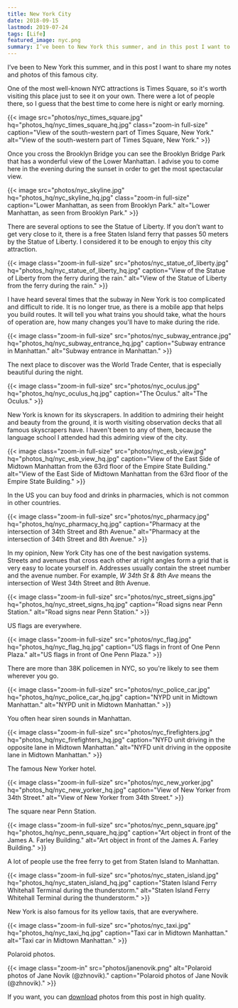 ```yaml
---
title: New York City
date: 2018-09-15
lastmod: 2019-07-24
tags: [Life]
featured_image: nyc.png
summary: I’ve been to New York this summer, and in this post I want to share my notes and photos of this famous city.
---
```


I’ve been to New York this summer, and in this post I want to share my notes and photos of this famous city. 

One of the most well-known NYC attractions is Times Square, so it's worth visiting this place just to see it on your own. There were a lot of people there, so I guess that the best time to come here is night or early morning.

{{< image src="photos/nyc_times_square.jpg" hq="photos_hq/nyc_times_square_hq.jpg" class="zoom-in full-size" caption="View of the south-western part of Times Square, New York." alt="View of the south-western part of Times Square, New York." >}}

Once you cross the Brooklyn Bridge you can see the Brooklyn Bridge Park that has a wonderful view of the Lower Manhattan. I advise you to come here in the evening during the sunset in order to get the most spectacular view.

{{< image src="photos/nyc_skyline.jpg" hq="photos_hq/nyc_skyline_hq.jpg" class="zoom-in full-size" caption="Lower Manhattan, as seen from Brooklyn Park." alt="Lower Manhattan, as seen from Brooklyn Park." >}}

There are several options to see the Statue of Liberty. If you don’t want to get very close to it, there is a free Staten Island ferry that passes 50 meters by the Statue of Liberty. I considered it to be enough to enjoy this city attraction.

{{< image class="zoom-in full-size" src="photos/nyc_statue_of_liberty.jpg" hq="photos_hq/nyc_statue_of_liberty_hq.jpg" caption="View of the Statue of Liberty from the ferry during the rain." alt="View of the Statue of Liberty from the ferry during the rain." >}}

I have heard several times that the subway in New York is too complicated and difficult to ride. It is no longer true, as there is a mobile app that helps you build routes. It will tell you what trains you should take, what the hours of operation are, how many changes you'll have to make during the ride.

{{< image class="zoom-in full-size" src="photos/nyc_subway_entrance.jpg" hq="photos_hq/nyc_subway_entrance_hq.jpg" caption="Subway entrance in Manhattan." alt="Subway entrance in Manhattan." >}}

The next place to discover was the World Trade Center, that is especially beautiful during the night.

{{< image class="zoom-in full-size" src="photos/nyc_oculus.jpg" hq="photos_hq/nyc_oculus_hq.jpg" caption="The Oculus." alt="The Oculus." >}}

New York is known for its skyscrapers. In addition to admiring their height and beauty from the ground, it is worth visiting observation decks that all famous skyscrapers have. I haven't been to any of them, because the language school I attended had this admiring view of the city.

{{< image class="zoom-in full-size" src="photos/nyc_esb_view.jpg" hq="photos_hq/nyc_esb_view_hq.jpg" caption="View of the East Side of Midtown Manhattan from the 63rd floor of the Empire State Building." alt="View of the East Side of Midtown Manhattan from the 63rd floor of the Empire State Building." >}}

In the US you can buy food and drinks in pharmacies, which is not common in other countries.

{{< image class="zoom-in full-size" src="photos/nyc_pharmacy.jpg" hq="photos_hq/nyc_pharmacy_hq.jpg" caption="Pharmacy at the intersection of 34th Street and 8th Avenue." alt="Pharmacy at the intersection of 34th Street and 8th Avenue." >}}

In my opinion, New York City has one of the best navigation systems. Streets and avenues that cross each other at right angles form a grid that is very easy to locate yourself in. Addresses usually contain the street number and the avenue number. For example, _W 34th St & 8th Ave_ means the intersection of West 34th Street and 8th Avenue.

{{< image class="zoom-in full-size" src="photos/nyc_street_signs.jpg" hq="photos_hq/nyc_street_signs_hq.jpg" caption="Road signs near Penn Station." alt="Road signs near Penn Station." >}}

US flags are everywhere.

{{< image class="zoom-in full-size" src="photos/nyc_flag.jpg" hq="photos_hq/nyc_flag_hq.jpg" caption="US flags in front of One Penn Plaza." alt="US flags in front of One Penn Plaza." >}}

There are more than 38K policemen in NYC, so you're likely to see them wherever you go.

{{< image class="zoom-in full-size" src="photos/nyc_police_car.jpg" hq="photos_hq/nyc_police_car_hq.jpg" caption="NYPD unit in Midtown Manhattan." alt="NYPD unit in Midtown Manhattan." >}}

You often hear siren sounds in Manhattan.

{{< image class="zoom-in full-size" src="photos/nyc_firefighters.jpg" hq="photos_hq/nyc_firefighters_hq.jpg" caption="NYFD unit driving in the opposite lane in Midtown Manhattan." alt="NYFD unit driving in the opposite lane in Midtown Manhattan." >}}

The famous New Yorker hotel.

{{< image class="zoom-in full-size" src="photos/nyc_new_yorker.jpg" hq="photos_hq/nyc_new_yorker_hq.jpg" caption="View of New Yorker from 34th Street." alt="View of New Yorker from 34th Street." >}}

The square near Penn Station.

{{< image class="zoom-in full-size" src="photos/nyc_penn_square.jpg" hq="photos_hq/nyc_penn_square_hq.jpg" caption="Art object in front of the James A. Farley Building." alt="Art object in front of the James A. Farley Building." >}}

A lot of people use the free ferry to get from Staten Island to Manhattan.

{{< image class="zoom-in full-size" src="photos/nyc_staten_island.jpg" hq="photos_hq/nyc_staten_island_hq.jpg" caption="Staten Island Ferry Whitehall Terminal during the thunderstorm." alt="Staten Island Ferry Whitehall Terminal during the thunderstorm." >}}

New York is also famous for its yellow taxis, that are everywhere.

{{< image class="zoom-in full-size" src="photos/nyc_taxi.jpg" hq="photos_hq/nyc_taxi_hq.jpg" caption="Taxi car in Midtown Manhattan." alt="Taxi car in Midtown Manhattan." >}}

Polaroid photos.

{{< image class="zoom-in" src="photos/janenovik.png" alt="Polaroid photos of Jane Novik (@zhnovik)." caption="Polaroid photos of Jane Novik (@zhnovik)." >}}

If you want, you can [download](nyc_photos.7z) photos from this post in high quality.